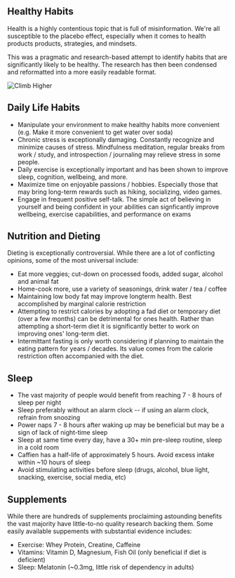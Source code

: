 ## Healthy Habits

Health is a highly contentious topic that is full of misinformation. We're all susceptible to the placebo effect, especially when it comes to health products products, strategies, and mindsets.

This was a pragmatic and research-based attempt to identify habits that are significantly likely to be healthy. The research has then been condensed and reformatted into a more easily readable format.

![Climb Higher](/blog-images/mountain.jpg)

## Daily Life Habits

- Manipulate your environment to make healthy habits more convenient (e.g. Make it more convenient to get water over soda)
- Chronic stress is exceptionally damaging. Constantly recognize and minimize causes of stress. Mindfulness meditation, regular breaks from work / study, and introspection / journaling may relieve stress in some people.
- Daily exercise is exceptionally important and has been shown to improve sleep, cognition, wellbeing, and more.
- Maximize time on enjoyable passions / hobbies. Especially those that may bring long-term rewards such as hiking, socializing, video games.
- Engage in frequent positive self-talk. The simple act of believing in yourself and being confident in your abilities can signficantly improve wellbeing, exercise capabilities, and performance on exams

## Nutrition and Dieting

Dieting is exceptionally controversial. While there are a lot of conflicting opinions, some of the most universal include:

- Eat more veggies; cut-down on processed foods, added sugar, alcohol and animal fat
- Home-cook more, use a variety of seasonings, drink water / tea / coffee
- Maintaining low body fat may improve longterm health. Best accomplished by marginal calorie restriction
- Attempting to restrict calories by adopting a fad diet or temporary diet (over a few months) can be detrimental for ones health. Rather than attempting a short-term diet it is significantly better to work on improving ones' long-term diet.
- Intermittant fasting is only worth considering if planning to maintain the eating pattern for years / decades. Its value comes from the calorie restriction often accompanied with the diet.

## Sleep

- The vast majority of people would benefit from reaching 7 - 8 hours of sleep per night
- Sleep preferably without an alarm clock -- if using an alarm clock, refrain from snoozing
- Power naps 7 - 8 hours after waking up may be beneficial but may be a sign of lack of night-time sleep
- Sleep at same time every day, have a 30+ min pre-sleep routine, sleep in a cold room
- Caffien has a half-life of approximately 5 hours. Avoid excess intake within ~10 hours of sleep
- Avoid stimulating activities before sleep (drugs, alcohol, blue light, snacking, exercise, social media, etc)

## Supplements

While there are hundreds of supplements proclaiming astounding benefits the vast majority have little-to-no quality research backing them. Some easily available suppements with substantial evidence includes:

- Exercise: Whey Protein, Creatine, Caffeine
- Vitamins: Vitamin D, Magnesium, Fish Oil (only beneficial if diet is deficient)
- Sleep: Melatonin (~0.3mg, little risk of dependency in adults)
